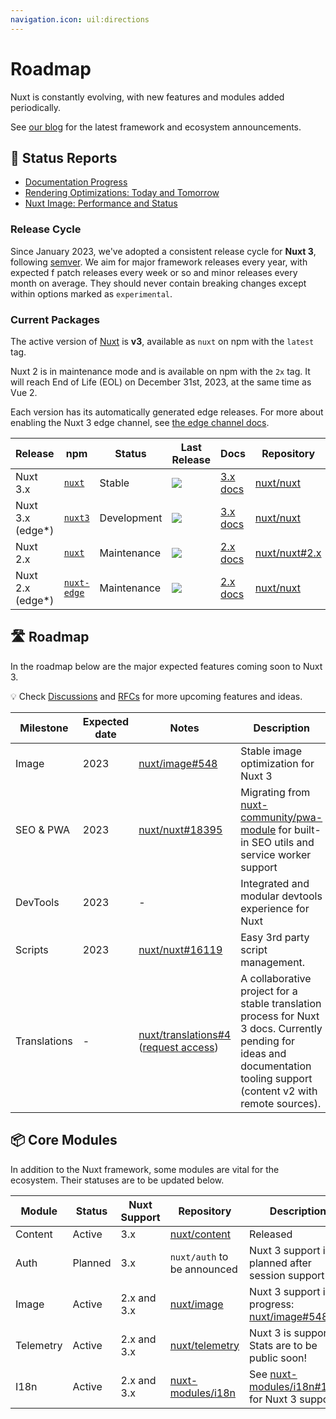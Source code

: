 ```yaml
---
navigation.icon: uil:directions
---
```


# Roadmap

Nuxt is constantly evolving, with new features and modules added periodically.

See [our blog](/blog) for the latest framework and ecosystem announcements.

## 📝 Status Reports

- [Documentation Progress](https://github.com/nuxt/nuxt/issues/13653)
- [Rendering Optimizations: Today and Tomorrow](https://github.com/nuxt/nuxt/discussions/16119)
- [Nuxt Image: Performance and Status](https://github.com/nuxt/nuxt/discussions/16119)

### Release Cycle

Since January 2023, we've adopted a consistent release cycle for **Nuxt 3**, following [semver](https://semver.org/). We aim for major framework releases every year, with expected f patch releases every week or so and minor releases every month on average. They should never contain breaking changes except within options marked as `experimental`.

### Current Packages

The active version of [Nuxt](https://nuxt.com) is **v3**, available as `nuxt` on npm with the `latest` tag.

Nuxt 2 is in maintenance mode and is available on npm with the `2x` tag. It will reach End of Life (EOL) on December 31st, 2023, at the same time as Vue 2.

Each version has its automatically generated edge releases. For more about enabling the Nuxt 3 edge channel, see [the edge channel docs](/docs/guide/going-further/edge-channel/).

Release  | npm | Status      | Last Release | Docs |  Repository
---------|----|---------|--------------|------|-----------------
Nuxt 3.x | [`nuxt`](https://npmjs.com/package/nuxt) | Stable        | <a href="https://npmjs.com/package/nuxt"><img src="https://flat.badgen.net/npm/v/nuxt"></a>       | [3.x docs](https://nuxt.com/docs/) | [nuxt/nuxt](https://github.com/nuxt/nuxt)
Nuxt 3.x (edge*) | [`nuxt3`](https://npmjs.com/package/nuxt3) | Development        | <a href="https://npmjs.com/package/nuxt3"><img src="https://flat.badgen.net/npm/v/nuxt3"></a>       | [3.x docs](https://nuxt.com/) | [nuxt/nuxt](https://github.com/nuxt/nuxt)
Nuxt 2.x | [`nuxt`](https://npmjs.com/package/nuxt)  | Maintenance | <a href="https://npmjs.com/package/nuxt"><img src="https://flat.badgen.net/npm/v/nuxt/2x"></a>   | [2.x docs](https://nuxtjs.org/docs) | [nuxt/nuxt#2.x](https://github.com/nuxt/nuxt/tree/2.x)
Nuxt 2.x (edge*) | [`nuxt-edge`](https://npmjs.com/package/nuxt-edge) | Maintenance | <a href="https://npmjs.com/package/nuxt-edge"><img src="https://flat.badgen.net/npm/v/nuxt-edge"></a>      | [2.x docs](https://nuxtjs.org/docs) | [nuxt/nuxt](https://github.com/nuxt/nuxt/tree/2.x)

## 🛣️ Roadmap

In the roadmap below are the major expected features coming soon to Nuxt 3.

💡 Check [Discussions](https://github.com/nuxt/nuxt/discussions) and [RFCs](https://github.com/nuxt/nuxt/discussions/categories/rfcs) for more upcoming features and ideas.

Milestone    | Expected date | Notes  | Description
-------------|------------------|--------|-----------------------
Image        | 2023       | [nuxt/image#548](https://github.com/nuxt/image/discussions/548) | Stable image optimization for Nuxt 3
SEO & PWA    | 2023       | [nuxt/nuxt#18395](https://github.com/nuxt/nuxt/discussions/18395) | Migrating from [nuxt-community/pwa-module](https://github.com/nuxt-community/pwa-module) for built-in SEO utils and service worker support
DevTools     | 2023       | - | Integrated and modular devtools experience for Nuxt
Scripts      | 2023       | [nuxt/nuxt#16119](https://github.com/nuxt/nuxt/discussions/)      | Easy 3rd party script management.
Translations | -          | [nuxt/translations#4](https://github.com/nuxt/translations/discussions/4) ([request access](https://github.com/nuxt/nuxt/discussions/16054)) | A collaborative project for a stable translation process for Nuxt 3 docs. Currently pending for ideas and documentation tooling support (content v2 with remote sources).

## 📦 Core Modules

In addition to the Nuxt framework, some modules are vital for the ecosystem. Their statuses are to be updated below.

Module         | Status              | Nuxt Support | Repository | Description
---------------|---------------------|--------------|------------|-------------------
Content        | Active              | 3.x          | [nuxt/content](https://github.com/nuxt/content) | Released
Auth           | Planned             | 3.x          | `nuxt/auth` to be announced | Nuxt 3 support is planned after session support
Image          | Active              | 2.x and 3.x  | [nuxt/image](https://github.com/nuxt/image) | Nuxt 3 support is in progress: [nuxt/image#548](https://github.com/nuxt/image/discussions/548)
Telemetry      | Active              | 2.x and 3.x  | [nuxt/telemetry](https://github.com/nuxt/telemetry/) | Nuxt 3 is supported. Stats are to be public soon!
I18n           | Active              | 2.x and 3.x  | [nuxt-modules/i18n](https://github.com/nuxt-modules/i18n) | See [nuxt-modules/i18n#1287](https://github.com/nuxt-modules/i18n/discussions/1287) for Nuxt 3 support
